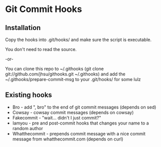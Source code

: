 # Git Commit Hooks

## Installation

Copy the hooks into .git/hooks/ and make sure the script is executable.

You don't need to read the source.

-or-

You can clone this repo to ~/.githooks (git clone git://github.com/jhsu/githooks.git ~/.githooks)
and add the ~/.githooks/prepare-commit-msg to your .git/hooks/ for some lulz

## Existing hooks

* Bro - add ", bro" to the end of git commit messages (depends on sed)
* Cowsay - cowsay commit messages (depends on cowsay)
* Fakecommit - "wait... didn't I just commit?"
* Iamyou - pre and post-commit hooks that changes your name to a random author
* Whatthecommit - prepends commit message with a nice commit message from
  whatthecommit.com (depends on curl)
